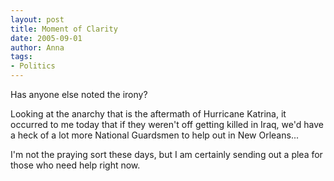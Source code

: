 ```yaml
---
layout: post
title: Moment of Clarity
date: 2005-09-01
author: Anna
tags:
- Politics
---
```


Has anyone else noted the irony?

Looking at the anarchy that is the aftermath of Hurricane Katrina, it occurred to me today that if they weren't off getting killed in Iraq, we'd have a heck of a lot more National Guardsmen to help out in New Orleans...

I'm not the praying sort these days, but I am certainly sending out a plea for those who need help right now.